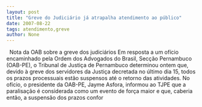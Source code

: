 ```yaml
---
layout: post
title: "Greve do Judiciário já atrapalha atendimento ao público"
date: 2007-08-22
tags: atendimento,greve
author: None
---
```

&nbsp;
Nota da OAB sobre a greve dos judici&aacute;rios
Em resposta a um of&iacute;cio encaminhado pela Ordem dos Advogados do Brasil, Sec&ccedil;&atilde;o Pernambuco (OAB-PE), o Tribunal de Justi&ccedil;a de Pernambuco determinou ontem que, devido &agrave; greve dos servidores da Justi&ccedil;a decretada no &uacute;ltimo dia 15, todos os prazos processuais est&atilde;o suspensos at&eacute; o retorno das atividades. No of&iacute;cio, o presidente da OAB-PE, Jayme Asfora, informou ao TJPE que a paralisa&ccedil;&atilde;o &eacute; considerada como um evento de for&ccedil;a maior e que, caberia ent&atilde;o, a suspens&atilde;o dos prazos confor 